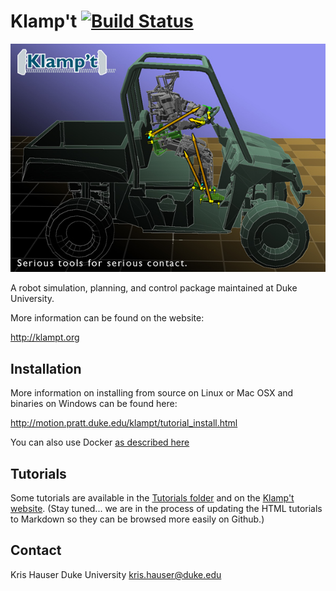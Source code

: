 # Klamp't [![Build Status](https://travis-ci.org/krishauser/Klampt.svg?branch=master)](https://travis-ci.org/krishauser/Klampt)

![Klamp't image](Documentation/images/klampt-image.jpg)

A robot simulation, planning, and control package maintained at Duke University.

More information can be found on the website:

   http://klampt.org

## Installation

More information on installing from source on Linux or Mac OSX and binaries on Windows can be found here:

   http://motion.pratt.duke.edu/klampt/tutorial_install.html

You can also use Docker [as described here](Documentation/Install-Docker.md)


## Tutorials 

Some tutorials are available in the [Tutorials folder](Documentation/Tutorials) and on the [Klamp't website](http://klampt.org).  (Stay tuned... we are in the process of updating the HTML tutorials to Markdown so they can be browsed more easily on Github.)

## Contact

Kris Hauser
Duke University
kris.hauser@duke.edu

